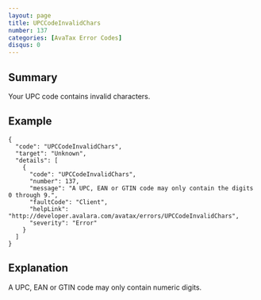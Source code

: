 ```yaml
---
layout: page
title: UPCCodeInvalidChars
number: 137
categories: [AvaTax Error Codes]
disqus: 0
---
```


## Summary

Your UPC code contains invalid characters.

## Example

    {
      "code": "UPCCodeInvalidChars",
      "target": "Unknown",
      "details": [
        {
          "code": "UPCCodeInvalidChars",
          "number": 137,
          "message": "A UPC, EAN or GTIN code may only contain the digits 0 through 9.",
          "faultCode": "Client",
          "helpLink": "http://developer.avalara.com/avatax/errors/UPCCodeInvalidChars",
          "severity": "Error"
        }
      ]
    }

## Explanation

A UPC, EAN or GTIN code may only contain numeric digits.
